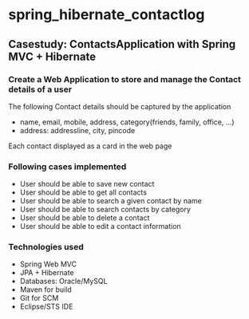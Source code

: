 # spring_hibernate_contactlog

## Casestudy: ContactsApplication with Spring MVC + Hibernate

### Create a Web Application to store and manage the Contact details of a user

The following Contact details should be captured by the application
- name, email, mobile, address, category(friends, family, office, ...)
- address: addressline, city, pincode

Each contact displayed as a card in the web page

### Following cases implemented
- User should be able to save new contact
- User should be able to get all contacts
- User should be able to search a given contact by name
- User should be able to search contacts by category
- User should be able to delete a contact
- User should be able to edit a contact information

### Technologies  used
- Spring Web MVC
- JPA + Hibernate
- Databases: Oracle/MySQL
- Maven for build
- Git for SCM
- Eclipse/STS IDE
